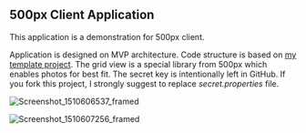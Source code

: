 ## 500px Client Application

This application is a demonstration for 500px client. 

Application is designed on MVP architecture. Code structure is based on [my template project](https://github.com/ilkayaktas/ProjectVelodrome). The grid view is a special library from 500px which enables photos for best fit. The secret key is intentionally left in GitHub. If you fork this project, I strongly suggest to replace *secret.properties* file.

![Screenshot_1510606537_framed](./images/Screenshot_1510606537_framed.png)

![Screenshot_1510607256_framed](./images/Screenshot_1510607256_framed.png)

